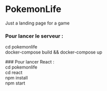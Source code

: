 # PokemonLife
Just a landing page for a game

### Pour lancer le serveur : <br/>
cd pokemonlife<br/>
docker-compose build && docker-compose up<br/>

### Pour lancer React :<br/>
cd pokemonlife<br/>
cd react<br/>
npm install<br/>
npm start<br/>
